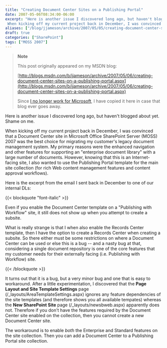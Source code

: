 ```yaml
---
title: "Creating Document Center Sites on a Publishing Portal"
date: 2007-05-06T08:34:00-06:00
excerpt: "Here is another issue I discovered long ago, but haven't blogged about yet. Shame on me. 
 When kicking off my current project back in December, I was convinced that a Document Center site in Microsoft Office SharePoint Server (MOSS) 2007 was the best..."
aliases: ["/blog/jjameson/archive/2007/05/05/creating-document-center-sites-on-a-publishing-portal.aspx", "/blog/jjameson/archive/2007/05/06/creating-document-center-sites-on-a-publishing-portal.aspx"]
draft: true
categories: ["SharePoint"]
tags: ["MOSS 2007"]
---
```


> **Note**
>
> This post originally appeared on my MSDN blog:
>
> [http://blogs.msdn.com/b/jjameson/archive/2007/05/06/creating-document-center-sites-on-a-publishing-portal.aspx](http://blogs.msdn.com/b/jjameson/archive/2007/05/06/creating-document-center-sites-on-a-publishing-portal.aspx)
>
> Since
> [I no longer work for Microsoft](/blog/jjameson/2011/09/02/last-day-with-microsoft),
> I have copied it here in case that blog ever goes away.

Here is another issue I discovered long ago, but haven't blogged about yet.
Shame on me.

When kicking off my current project back in December, I was convinced that a
Document Center site in Microsoft Office SharePoint Server (MOSS) 2007 was the
best choice for migrating my customer's legacy document management system. My
primary reasons were the enhanced navigation and other features for supporting
an "enterprise document library" with a large number of documents. However,
knowing that this is an Internet-facing site, I also wanted to use the
Publishing Portal template for the main site collection (for rich Web content
management features and content approval workflows).

Here is the excerpt from the email I sent back in December to one of our
internal DLs:

{{< blockquote "font-italic" >}}

Even if you enable the Document Center template on a "Publishing with Workflow"
site, it still does not show up when you attempt to create a subsite.

What is really strange is that I when also enable the Records Center template,
then I have the option to create a Records Center when creating a subsite. So
there either must be some restrictions on where a Document Center can be used or
else this is a bug -- and a nasty bug at that, considering a single document
repository is one of the core features that my customer needs for their
externally facing (i.e. Publishing with Workflow) site.

{{< /blockquote >}}

It turns out that it is a bug, but a very minor bug and one that is easy to
workaround. After a little experimentation, I discovered that the **Page Layout
and Site Template Settings** page (/\_layouts/AreaTemplateSettings.aspx) ignores
any feature dependencies of the site templates (and therefore shows you all
available tempates) whereas the **New SharePoint Site** page
(/\_layouts/newsbweb.aspx) apparently does not. Therefore if you don't have the
features required by the Document Center site enabled on the collection, then
you cannot create a new Document Center site.

The workaround is to enable *both* the Enterprise and Standard features on the
site collection. Then you can add a Document Center to a Publishing Portal site
collection.
